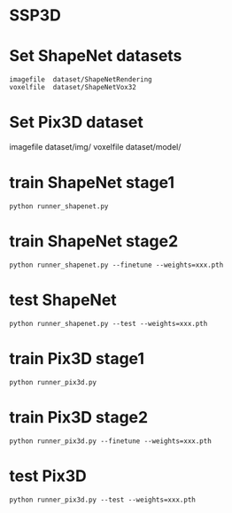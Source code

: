 # SSP3D

# Set ShapeNet datasets
```
imagefile  dataset/ShapeNetRendering
voxelfile  dataset/ShapeNetVox32
```
# Set Pix3D dataset
imagefile dataset/img/
voxelfile dataset/model/


# train ShapeNet stage1
```
python runner_shapenet.py
```
# train ShapeNet stage2
```
python runner_shapenet.py --finetune --weights=xxx.pth
```

# test ShapeNet
```
python runner_shapenet.py --test --weights=xxx.pth
```

# train Pix3D stage1
```
python runner_pix3d.py
```
# train Pix3D stage2
```
python runner_pix3d.py --finetune --weights=xxx.pth
```
# test Pix3D 
```
python runner_pix3d.py --test --weights=xxx.pth
```
